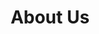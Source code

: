 ---
title: About Us
layout: about
header:
  title: Our mission is to put your business on the site map
  paragraph: Our mission is to provide our clients with beautifully designed, high-performing websites that exceed their expectations and help them achieve their business goals. We are dedicated to delivering exceptional customer service and using the latest technologies to ensure that our websites are user-friendly, secure, and optimized for search engines. We strive to be the premier choice for companies seeking to establish a strong online presence and drive growth through the power of the web.
sections:
  first:
    image: /assets/images/profile-zach.png
    title: Our founding
    paragraph: Zach Dyer is the founder of DyerDev, a website company that he started after graduating with a degree in graphic design in 2008. With a passion for design and a strong desire to help businesses succeed online, Zach saw an opportunity to use his skills to create beautiful, high-performing websites for a wide range of clients. He founded DyerDev with the goal of delivering exceptional customer service and using the latest technologies to ensure that his clients' websites are user-friendly, secure, and optimized for search engines. Over the years, Zach has built a talented team of designers, developers, and marketers who share his vision and are dedicated to helping businesses grow through the power of the web.
  second:
    image: /assets/images/sky11.jpg
    title: It's All Downtown
    paragraph: Our company, DyerDev, is located in the heart of downtown Springfield, Missouri. We are proud to be a part of the vibrant and growing community here, and we strive to make a positive impact through our work. Our office is easily accessible and convenient for clients who need to meet with us in person. If you would like to stop by, our address is 331 Park Central Street, Springfield, MO 65806. If you prefer to reach us by phone, you can call us at 417-501-5670. Our friendly and knowledgeable team is always happy to answer any questions you may have and provide more information about our services. We look forward to working with you!
team:
  first:
    name: Zach Dyer
    image: /assets/images/profile-zach.png
    role: Founder &amp; CEO
  second:
    name: 404
    image: /assets/images/404-profile-pic.png
    role: Techno Wizard
  third:
    name: Georgia
    image: /assets/images/georgia.png
    role: Team Manager
  fourth:
    name: Giga Chat
    image: /assets/images/gigachat.png
    role: Master Consultant
---